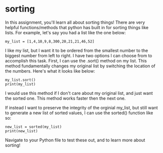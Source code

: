# sorting

In this assignment, you'll learn all about sorting things! There are very helpful functions/methods that python has built in for sorting things like lists.  For example, let's say you had a list like the one below:
```
my_list = [1,4,10,9,8,300,20,21,21,46,52]
```
I like my list, but I want it to be ordered from the smallest number to the biggest number from left to right. I have two options I can choose from to accomplish this task. First, I can use the .sort() method on my list.  This method fundamentally changes my original list by switching the location of the numbers. Here's what it looks like below:
```
my_list.sort()
print(my_list)
```
I would use this method if I don't care about my original list, and just want the sorted one. This method works faster then the next one.

If instead I want to preserve the integrity of the orginial my_list, but still want to  generate  a new list of sorted values, I can use the sorted() function like so:
```
new_list = sorted(my_list)
print(new_list)
```

Navigate to your Python file to test these out, and to learn more about sorting!
